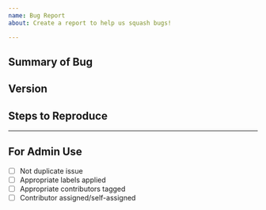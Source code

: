 ```yaml
---
name: Bug Report
about: Create a report to help us squash bugs!

---
```


<!-- < < < < < < < < < < < < < < < < < < < < < < < < < < < < < < < < < ☺ 
v                            ✰  Thanks for opening an issue! ✰    
v    Before smashing the submit button please review the template.
v    Please also ensure that this is not a duplicate issue :)  
☺ > > > > > > > > > > > > > > > > > > > > > > > > > > > > > > > > >  -->

<!--
<<<<<<< HEAD
IMPORTANT: Prior to opening a bug report, please check whether the issue discovered is affecting security. In such a
case, please consider contacting us directly instead of opening a public issue on this repository.
=======
IMPORTANT: Prior to opening a bug report, check if it affects one of the core modules
and if its elegible for a bug bounty on `SECURITY.md`. Bugs that are not submitted
through the appropriate channels won't receive any bounty.
>>>>>>> 0fac7486 (create Issue Templates)
 -->

## Summary of Bug

<!-- Concisely describe the issue -->

## Version

<!-- git commit hash or release version -->

## Steps to Reproduce

<!-- What commands in order should someone run to reproduce your problem? -->

____

## For Admin Use

- [ ] Not duplicate issue
- [ ] Appropriate labels applied
- [ ] Appropriate contributors tagged
- [ ] Contributor assigned/self-assigned